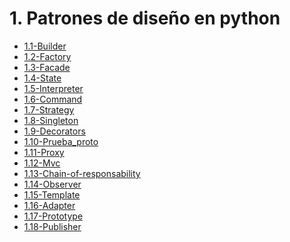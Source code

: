 # 1. Patrones de diseño en python



[comment]:STARTING_GENERATED_TOC

* [1.1-Builder](<./content/1.1-Builder.md>)
* [1.2-Factory](<./content/1.2-Factory.md>)
* [1.3-Facade](<./content/1.3-Facade.md>)
* [1.4-State](<./content/1.4-State.md>)
* [1.5-Interpreter](<./content/1.5-Interpreter.md>)
* [1.6-Command](<./content/1.6-Command.md>)
* [1.7-Strategy](<./content/1.7-Strategy.md>)
* [1.8-Singleton](<./content/1.8-Singleton.md>)
* [1.9-Decorators](<./content/1.9-Decorators.md>)
* [1.10-Prueba_proto](<./content/1.10-Prueba_proto.md>)
* [1.11-Proxy](<./content/1.11-Proxy.md>)
* [1.12-Mvc](<./content/1.12-Mvc.md>)
* [1.13-Chain-of-responsability](<./content/1.13-Chain-of-responsability.md>)
* [1.14-Observer](<./content/1.14-Observer.md>)
* [1.15-Template](<./content/1.15-Template.md>)
* [1.16-Adapter](<./content/1.16-Adapter.md>)
* [1.17-Prototype](<./content/1.17-Prototype.md>)
* [1.18-Publisher](<./content/1.18-Publisher.md>)

[comment]:ENDING_GENERATED_TOC

